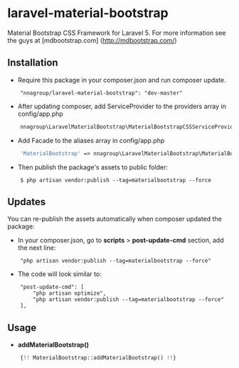 # laravel-material-bootstrap
Material Bootstrap CSS Framework for Laravel 5.  For more information see the guys at [mdbootstrap.com] (http://mdbootstrap.com/)

## Installation

* Require this package in your composer.json and run composer update.
```
    "nnagroup/laravel-material-bootstrap": "dev-master"
```

* After updating composer, add ServiceProvider to the providers array in config/app.php
```php
    nnagroup\LaravelMaterialBootstrap\MaterialBootstrapCSSServiceProvider::class,
```

* Add Facade to the aliases array in config/app.php
```php
	'MaterialBootstrap' => nnagroup\LaravelMaterialBootstrap\MaterialBootstrap::class,
```

*  Then publish the package's assets to public folder:
```
    $ php artisan vendor:publish --tag=materialbootstrap --force
```

## Updates
You can re-publish the assets automatically when composer updated the package:

* In your composer.json, go to **scripts** > **post-update-cmd** section, add the next line:
```
    "php artisan vendor:publish --tag=materialbootstrap --force"
```

* The code will look similar to:
```
    "post-update-cmd": [
        "php artisan optimize",
        "php artisan vendor:publish --tag=materialbootstrap --force"
    ],
```

## Usage

* **addMaterialBootstrap()**
```php
    {!! MaterialBootstrap::addMaterialBootstrap() !!}
```

